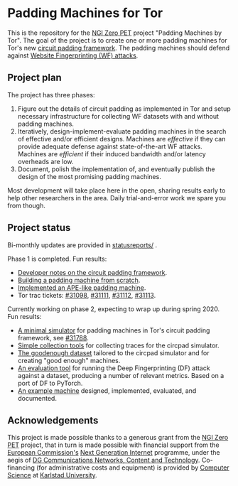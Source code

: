 # Padding Machines for Tor
This is the repository for the [NGI Zero PET](https://nlnet.nl/PET/) project
"Padding Machines by Tor". The goal of the project is to create one or more
padding machines for Tor's new [circuit padding framework](https://blog.torproject.org/new-release-tor-0405).
The padding machines should defend against 
[Website Fingerprinting (WF) attacks](https://blog.torproject.org/critique-website-traffic-fingerprinting-attacks).

## Project plan
The project has three phases:

1. Figure out the details of circuit padding as implemented in Tor and setup
   necessary infrastructure for collecting WF datasets with and without padding
   machines.
2. Iteratively, design-implement-evaluate padding machines in the search of
   effective and/or efficient designs. Machines are _effective_ if they can
   provide adequate defense against state-of-the-art WF attacks. Machines are
   _efficient_ if their induced bandwidth and/or latency overheads are low.
3.  Document, polish the implementation of, and eventually publish the design of
    the most promising padding machines.

Most development will take place here in the open, sharing results early to help
other researchers in the area. Daily trial-and-error work we spare you from
though.

## Project status
Bi-monthly updates are provided in
[statusreports/](statusreports/)
. 

Phase 1 is completed. Fun results:
- [Developer notes on the circuit padding framework](notes/circuit-padding-framework.md).
- [Building a padding machine from scratch](notes/machine-from-scratch.md).
- [Implemented an APE-like padding machine](https://github.com/pylls/tor/tree/circuit-padding-ape-machine). 
- Tor trac tickets: [#31098](https://trac.torproject.org/projects/tor/ticket/31098),
  [#31111](https://trac.torproject.org/projects/tor/ticket/31111),
  [#31112](https://trac.torproject.org/projects/tor/ticket/31112),
  [#31113](https://trac.torproject.org/projects/tor/ticket/31113).

Currently working on phase 2, expecting to wrap up during spring 2020. Fun
results:
- [A minimal simulator](https://github.com/pylls/circpad-sim) for padding
  machines in Tor's circuit padding framework, see
  [#31788](https://trac.torproject.org/projects/tor/ticket/31788). 
- [Simple collection tools](collect-traces/) for collecting traces for the circpad simulator.
- [The goodenough dataset](dataset/) tailored to the circpad simulator and for
  creating "good enough" machines. 
- [An evaluation tool](evaluation/once.py) for running the Deep Fingerprinting
  (DF) attack against a dataset, producing a number of relevant metrics. Based
  on a port of DF to PyTorch.
- [An example machine](machines/hello-world.md) designed, implemented,
  evaluated, and documented.

## Acknowledgements
This project is made possible thanks to a generous grant from the [NGI Zero PET](https://nlnet.nl/PET/) 
project, that in turn is made possible with financial support from the 
[European Commission's](https://ec.europa.eu/) [Next Generation Internet](https://www.ngi.eu/) 
programme, under the aegis of 
[DG Communications Networks, Content and Technology](https://ec.europa.eu/info/departments/communications-networks-content-and-technology_en).
Co-financing (for administrative costs and equipment) is provided by 
[Computer Science](https://www.kau.se/en/cs) at [Karlstad University](https://www.kau.se/en). 